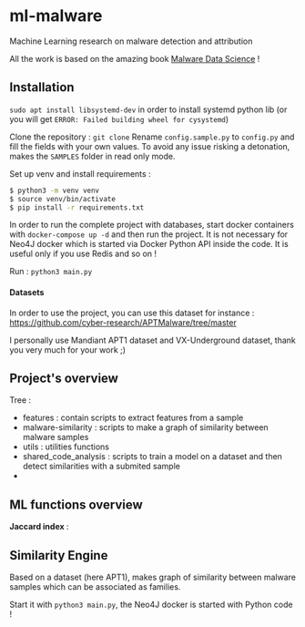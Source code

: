 # ml-malware
 Machine Learning research on malware detection and attribution

All the work is based on the amazing book [Malware Data Science](Malware.pdf) !


## Installation

`sudo apt install libsystemd-dev` in order to install systemd python lib (or you will get `ERROR: Failed building wheel for cysystemd`)

Clone the repository : `git clone`
Rename `config.sample.py` to `config.py` and fill the fields with your own values.
To avoid any issue risking a detonation, makes the `SAMPLES` folder in read only mode.

Set up venv and install requirements :
```bash
$ python3 -m venv venv
$ source venv/bin/activate
$ pip install -r requirements.txt
```

In order to run the complete project with databases, start docker containers with `docker-compose up -d` and then run the project.
It is not necessary for Neo4J docker which is started via Docker Python API inside the code.
It is useful only if you use Redis and so on !

Run : `python3 main.py`

#### Datasets

In order to use the project, you can use this dataset for instance : https://github.com/cyber-research/APTMalware/tree/master

I personally use Mandiant APT1 dataset and VX-Underground dataset, thank you very much for your work ;)

## Project's overview


Tree :
- features : contain scripts to extract features from a sample
- malware-similarity : scripts to make a graph of similarity between malware samples
- utils : utilities functions
- shared_code_analysis : scripts to train a model on a dataset and then detect similarities with a submited sample
- 

## ML functions overview

**Jaccard index** :


## Similarity Engine

Based on a dataset (here APT1), makes graph of similarity between malware samples which can be associated as families.

Start it with `python3 main.py`, the Neo4J docker is started with Python code !
